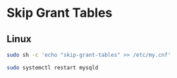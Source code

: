 # Skip Grant Tables

## Linux

```sh
sudo sh -c 'echo "skip-grant-tables" >> /etc/my.cnf'
```

```sh
sudo systemctl restart mysqld
```
